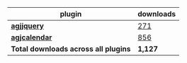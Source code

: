 plugin|downloads
------|----------
[**agjjquery**](https://www.npmjs.com/package/agjjquery)|[271](https://www.npmjs.com/package/agjjquery)
[**agjcalendar**](https://www.npmjs.com/package/agjcalendar)|[856](https://www.npmjs.com/package/agjcalendar)
**Total downloads across all plugins**|**1,127**
